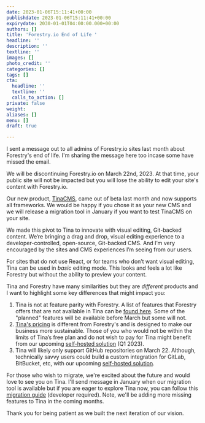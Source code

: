 ```yaml
---
date: 2023-01-06T15:11:41+00:00
publishdate: 2023-01-06T15:11:41+00:00
expirydate: 2030-01-01T04:00:00.000+00:00
authors: []
title: 'Forestry.io End of Life '
headline: ''
description: ''
textline: ''
images: []
photo_credit: ''
categories: []
tags: []
cta:
  headline: ''
  textline: ''
  calls_to_action: []
private: false
weight: 
aliases: []
menu: []
draft: true

---
```

I sent a message out to all admins of Forestry.io sites last month about Forestry's end of life.  I'm sharing the message here too incase some have missed the email. 

We will be discontinuing Forestry.io on March 22nd, 2023. At that time, your public site will not be impacted but you will lose the ability to edit your site's content with Forestry.io.

Our new product, [TinaCMS](https://tina.io "Markdown CMS: TinaCMS"), came out of beta last month and now supports all frameworks. We would be happy if you chose it as your new CMS and we will release a migration tool in January if you want to test TinaCMS on your site.

We made this pivot to Tina to innovate with visual editing, Git-backed content. We‘re bringing a drag and drop, visual editing experience to a developer-controlled, open-source, Git-backed CMS. And I’m very encouraged by the sites and CMS experiences I’m seeing from our users.

For sites that do not use React, or for teams who don’t want visual editing, Tina can be used in _basic_ editing mode. This looks and feels a lot like Forestry but without the ability to preview your content.

Tina and Forestry have many similarities but they are _different_ products and I want to highlight some key differences that might impact you:

1. Tina is not at feature parity with Forestry. A list of features that Forestry offers that are not available in Tina can be [found here](https://forestry.us20.list-manage.com/track/click?u=1fea337bee20e7270d025ea8a&id=9b9f65c69e&e=d5d22ea185). Some of the "planned" features will be available before March but some will not.
2. [Tina's pricing](https://forestry.us20.list-manage.com/track/click?u=1fea337bee20e7270d025ea8a&id=7ba07f4f34&e=d5d22ea185) is different from Forestry's and is designed to make our business more sustainable. Those of you who would not be within the limits of Tina’s free plan and do not wish to pay for Tina might benefit from our upcoming [self-hosted solution](https://forestry.us20.list-manage.com/track/click?u=1fea337bee20e7270d025ea8a&id=93644d3ede&e=d5d22ea185) (Q1 2023).
3. Tina will likely only support GitHub repositories on March 22. Although, technically savvy users could build a custom integration for GitLab, BitBucket, etc, with our upcoming [self-hosted solution](https://forestry.us20.list-manage.com/track/click?u=1fea337bee20e7270d025ea8a&id=824bbc6cad&e=d5d22ea185).

For those who wish to migrate, we're excited about the future and would love to see you on Tina. I'll send message in January when our migration tool is available but if you are eager to explore Tina now, you can follow this [migration guide](https://forestry.us20.list-manage.com/track/click?u=1fea337bee20e7270d025ea8a&id=e910d45dcd&e=d5d22ea185) (developer required). Note, we'll be adding more missing features to Tina in the coming months.  
  
Thank you for being patient as we built the next iteration of our vision.